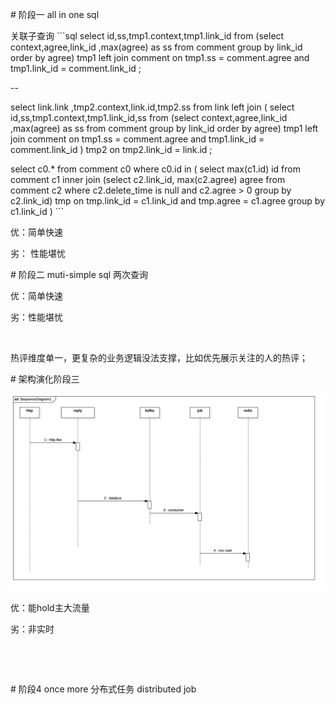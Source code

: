 \# 阶段一 all in one sql

关联子查询
\`\`\`sql
select id,ss,tmp1.context,tmp1.link\_id from
 (select context,agree,link\_id ,max(agree) as ss from comment group by link\_id order by agree) tmp1
 left join comment on tmp1.ss = comment.agree and tmp1.link\_id = comment.link\_id ;


 --

select link.link ,tmp2.context,link.id,tmp2.ss
from link left join (
select id,ss,tmp1.context,tmp1.link\_id,ss from
 (select context,agree,link\_id ,max(agree) as ss from comment group by link\_id order by agree) tmp1
 left join comment on tmp1.ss = comment.agree and tmp1.link\_id = comment.link\_id ) tmp2 on tmp2.link\_id = link.id ;

select c0.\*
from comment c0
 where c0.id in (
 select max(c1.id) id
 from comment c1
 inner join (select c2.link\_id, max(c2.agree) agree
 from comment c2
 where
 c2.delete\_time is null
 and c2.agree > 0
 group by c2.link\_id) tmp on tmp.link\_id = c1.link\_id and tmp.agree = c1.agree
 group by c1.link\_id )
\`\`\`

优：简单快速

劣： 性能堪忧

\# 阶段二 muti-simple sql
两次查询

优：简单快速

劣：性能堪忧

​

热评维度单一，更复杂的业务逻辑没法支撑，比如优先展示关注的人的热评；

\# 架构演化阶段三

![image.png](assert/1639037536563-17fb400b-0f15-4b58-a92c-011950dcc3f3.png)

优：能hold主大流量

劣：非实时

​

​

\# 阶段4 once more
分布式任务 distributed job